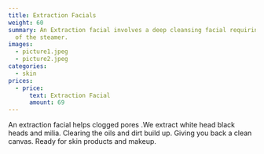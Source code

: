 ```yaml
---
title: Extraction Facials
weight: 60
summary: An Extraction facial involves a deep cleansing facial requiring the use
  of the steamer.
images:
  - picture1.jpeg
  - picture2.jpeg
categories:
  - skin
prices:
  - price:
      text: Extraction Facial
      amount: 69
---
```

 An extraction facial helps clogged pores .We extract white head black heads and milia. Clearing the oils and dirt build up. Giving you back a clean canvas. Ready for skin products and makeup.